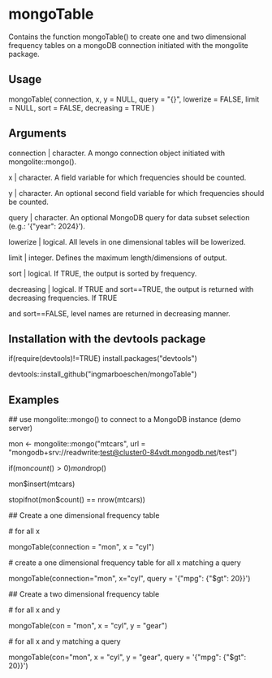 # mongoTable

Contains the function mongoTable() to create one and two dimensional frequency tables on a mongoDB connection initiated with the mongolite package.

## Usage
mongoTable(
connection,
x,
y = NULL,
query = "{}",
lowerize = FALSE,
limit = NULL,
sort = FALSE,
decreasing = TRUE
)

## Arguments
connection   | character. A mongo connection object initiated with mongolite::mongo().

x            |  character. A field variable for which frequencies should be counted.

y            |  character. An optional second field variable for which frequencies should be counted.

query        |  character. An optional MongoDB query for data subset selection (e.g.: ’{\"year\": 2024}’).

lowerize     | logical. All levels in one dimensional tables will be lowerized.

limit     | integer. Defines the maximum length/dimensions of output.

sort       |  logical. If TRUE, the output is sorted by frequency.

decreasing  | logical. If TRUE and sort==TRUE, the output is returned with decreasing frequencies. If TRUE 

and sort==FALSE, level names are returned in decreasing manner.

## Installation with the devtools package

if(require(devtools)!=TRUE) install.packages("devtools")

devtools::install_github("ingmarboeschen/mongoTable")

## Examples

\#\# use mongolite::mongo() to connect to a MongoDB instance (demo server)

mon <- mongolite::mongo("mtcars", url = "mongodb+srv://readwrite:test@cluster0-84vdt.mongodb.net/test")

if(mon$count() > 0) mon$drop()

mon$insert(mtcars)

stopifnot(mon$count() == nrow(mtcars))

\#\# Create a one dimensional frequency table

\# for all x

mongoTable(connection = "mon", x = "cyl")

\# create a one dimensional frequency table for all x matching a query

mongoTable(connection="mon", x="cyl", query = '{\"mpg\": {\"$gt": 20}}')

\#\# Create a two dimensional frequency table

\# for all x and y

mongoTable(con = "mon", x = "cyl", y = "gear")

\# for all x and y matching a query

mongoTable(con="mon", x = "cyl", y = "gear", query = '{\"mpg\": {\"$gt": 20}}')

